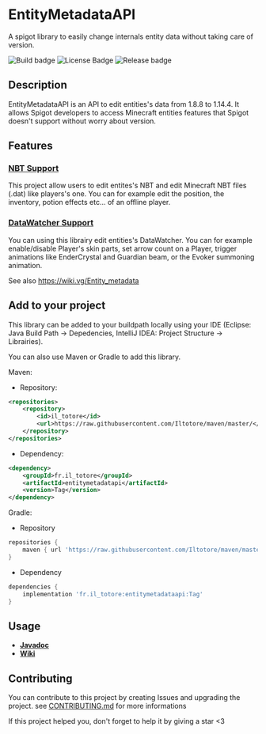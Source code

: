 
# EntityMetadataAPI
A spigot library to easily change internals entity data without taking care of version.

![Build badge](https://img.shields.io/github/workflow/status/Iltotore/EntityMetadataAPI/Java%20CI/master) ![License Badge](https://img.shields.io/github/license/Iltotore/EntityMetadataAPI) ![Release badge](https://img.shields.io/github/v/release/Iltotore/EntityMetadataAPI)

## Description
EntityMetadataAPI is an API to edit entities's data from 1.8.8 to 1.14.4. It allows Spigot developers to access Minecraft entities features that Spigot doesn't support without worry about version.

## Features
### [NBT Support](https://github.com/Iltotore/EntityMetadataAPI/wiki/NBT)
This project allow users to edit entites's NBT and edit Minecraft NBT files (.dat) like players's one. You can for example edit the position, the inventory, potion effects etc... of an offline player.

### [DataWatcher Support](https://github.com/Iltotore/EntityMetadataAPI/wiki/DataWatcher)
You can using this librairy edit entities's DataWatcher. You can for example enable/disable Player's skin parts, set arrow count on a Player, trigger animations like EnderCrystal and Guardian beam, or the Evoker summoning animation.

See also https://wiki.vg/Entity_metadata

## Add to your project
This library can be added to your buildpath locally using your IDE (Eclipse: Java Build Path → Depedencies, IntelliJ IDEA: Project Structure → Librairies).

You can also use Maven or Gradle to add this library.

Maven:
- Repository:
```xml
<repositories>
	<repository>
		<id>il_totore</id>
		<url>https://raw.githubusercontent.com/Iltotore/maven/master/</url>
	</repository>
</repositories>
```
- Dependency:
```xml
<dependency>
	<groupId>fr.il_totore</groupId>
	<artifactId>entitymetadatapi</artifactId>
	<version>Tag</version>
</dependency>
```

Gradle:
- Repository
```gradle
repositories {
	maven { url 'https://raw.githubusercontent.com/Iltotore/maven/master' }
}
```
- Dependency
```gradle
dependencies {
	implementation 'fr.il_totore:entitymetadataapi:Tag'
}
```

## Usage
- [**Javadoc**](https://iltotore.github.io/EntityMetadataAPI/javadoc/)
- [**Wiki**](https://github.com/Iltotore/EntityMetadataAPI/wiki)


## Contributing
You can contribute to this project by creating Issues and upgrading the project.
see [CONTRIBUTING.md](https://github.com/Iltotore/EntityMetadataAPI/blob/master/CONTRIBUTING.md) for more informations


If this project helped you, don't forget to help it by giving a star <3
